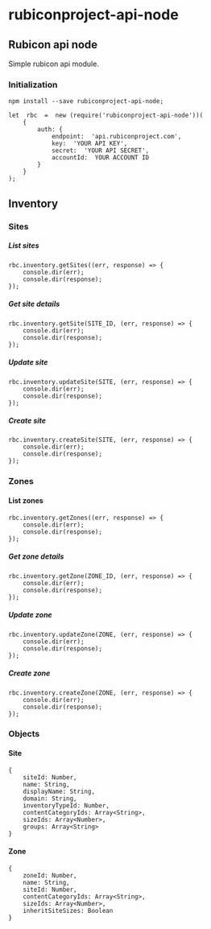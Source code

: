 # rubiconproject-api-node

## Rubicon api node
Simple rubicon api module.

### Initialization
	npm install --save rubiconproject-api-node;

    let  rbc  =  new (require('rubiconproject-api-node'))(
	    { 
		    auth: {
			    endpoint:  'api.rubiconproject.com',
			    key:  'YOUR API KEY',
			    secret:  'YOUR API SECRET',
			    accountId:  YOUR ACCOUNT ID
			}
		}
	);
	
## Inventory

### Sites

##### List sites
    rbc.inventory.getSites((err, response) => {
    	console.dir(err);
    	console.dir(response);
    });

##### Get site details
    rbc.inventory.getSite(SITE_ID, (err, response) => {
    	console.dir(err);
    	console.dir(response);
    });

##### Update site
    rbc.inventory.updateSite(SITE, (err, response) => {
    	console.dir(err);
    	console.dir(response);
    });
    
##### Create site
    rbc.inventory.createSite(SITE, (err, response) => {
    	console.dir(err);
    	console.dir(response);
    });

### Zones

#### List zones
    rbc.inventory.getZones((err, response) => {
    	console.dir(err);
    	console.dir(response);
    });

##### Get zone details
    rbc.inventory.getZone(ZONE_ID, (err, response) => {
    	console.dir(err);
    	console.dir(response);
    });

##### Update zone
    rbc.inventory.updateZone(ZONE, (err, response) => {
    	console.dir(err);
    	console.dir(response);
    });

##### Create zone
    rbc.inventory.createZone(ZONE, (err, response) => {
    	console.dir(err);
    	console.dir(response);
    });

### Objects
#### Site

    { 
    	siteId: Number,
    	name: String,
    	displayName: String,
    	domain: String,
    	inventoryTypeId: Number,
    	contentCategoryIds: Array<String>,
    	sizeIds: Array<Number>,
    	groups: Array<String>
    }

#### Zone

    {
        zoneId: Number,
        name: String,
		siteId: Number,
        contentCategoryIds: Array<String>,
        sizeIds: Array<Number>,
        inheritSiteSizes: Boolean
    }
